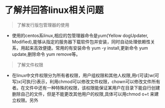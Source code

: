 # 了解并回答linux相关问题
> 了解发行版包管理器的使用  
* 使用的centos系linux,相应的包管理器命令是yum(Yellow dogUpdater, Modified),能够从指定的服务器下载软件包并安装，同时自动处理依赖性关系，用起来高效便捷。常用的有安装命令 yum -y install,更新命令 yum update,删除命令 yum remove等。
> 了解文件权限
* 在linux中文件权限分为所有者权限，用户组权限和其他人权限,用r(可读)w(可写)x(可执行)表示，利用chmod可以修改文件权限，chown可以修改文件所有者。在文件中还有一种特殊的权限，该权限能保证某用户在目录下能自行创建删除自己的文件，但是不能更改其他用户的权限,具体可以用chmod  o+t 来建立权限。另外
